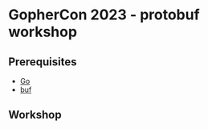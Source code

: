 # GopherCon 2023 - protobuf workshop

## Prerequisites

- [Go][go-install]
- [buf][buf-install]

[buf-install]: https://buf.build/docs/installation
[go-install]: https://go.dev/dl/

## Workshop
